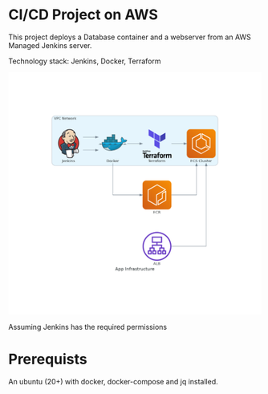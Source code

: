 # CI/CD Project on AWS

This project deploys a Database container and a webserver from an AWS Managed Jenkins server. 

Technology stack: Jenkins, Docker, Terraform

![Image](app_infrastructure.png)

Assuming Jenkins has the required permissions

# Prerequists

An ubuntu (20+) with docker, docker-compose and jq installed. 

